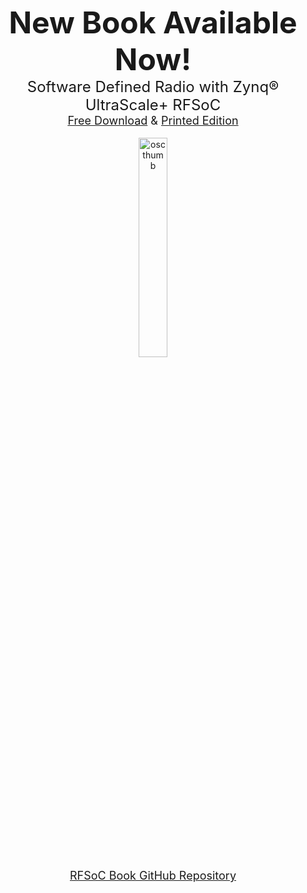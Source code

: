 <p align="center">
    <font size=7><b>New Book Available Now!</b></font size>
    <br>
    <font size=5>Software Defined Radio with Zynq® UltraScale+ RFSoC</font size>
    <br>
    <font size=4><a href="https://rfsocbook.com/">Free Download</a> & <a href="https://www.amazon.com/Software-Defined-Radio-Ultrascale-RFSoC/dp/1739588606?keywords=zynq+rfsoc&qid=1673452844&sprefix=%2Caps%2C137&sr=8-1&linkCode=ll1&tag=thzybo-20&linkId=0bf245a543fd4af4625086df4c190928&language=en_US&ref_=as_li_ss_tl">Printed Edition</a></font size>
    <br> <br>
    <img src="https://www.rfsocbook.com/wp-content/uploads/2022/12/RFSoC3D_v4-1433x1536.png" alt="oscthumb" style="width: 30%" border="0"/>
    <br>
    <font size=4><a href="https://github.com/strath-sdr/RFSoC-Book">RFSoC Book GitHub Repository</a>
    <br>
</p>
